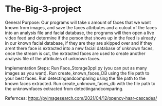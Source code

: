# The-Big-3-project

General Purpose: Our programs will take x amount of faces that we want known from images, and save the faces attributes and a cutout of the faces into an analysis file and facial database, the programs will then open a live video feed and determine if the person that shows up in the feed is already in our known facial database, if they are they are skipped over and if they arent there face is extracted into a new facial database of unknown faces, once the stream is cut, the extracted faces are used to create another analysis file of the attributes of unknown faces.


Implementation Steps: 
  Run Face_Storage3ppl.py (you can put as many images as you want).
  Run create_known_faces_DB using the file path to your best faces.
  Run detectingandcomparing using the file path to the known faces extracted.
  Run create_unknown_faces_db with the file path to the unknownfaces extracted from detectingandcomparing.





Refernces:
https://pyimagesearch.com/2021/04/12/opencv-haar-cascades/
